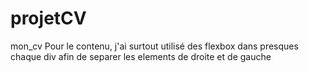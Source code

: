 # projetCV
mon_cv
Pour le contenu, j'ai surtout utilisé des flexbox dans presques chaque div afin de 
separer les elements de droite et de gauche
